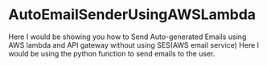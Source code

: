 # AutoEmailSenderUsingAWSLambda
Here I would be showing you how to Send Auto-generated Emails using AWS lambda and API gateway without using SES(AWS email service) Here I would be using the python function to send emails to the user.
